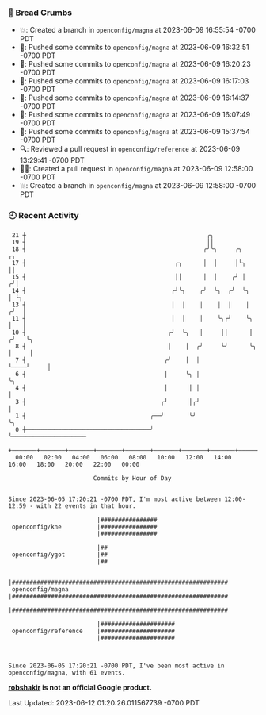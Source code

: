 ### 🍞 Bread Crumbs

 * 💥: Created a branch in `openconfig/magna` at 2023-06-09 16:55:54 -0700 PDT
 * 🚢: Pushed some commits to `openconfig/magna` at 2023-06-09 16:32:51 -0700 PDT
 * 🚢: Pushed some commits to `openconfig/magna` at 2023-06-09 16:20:23 -0700 PDT
 * 🚢: Pushed some commits to `openconfig/magna` at 2023-06-09 16:17:03 -0700 PDT
 * 🚢: Pushed some commits to `openconfig/magna` at 2023-06-09 16:14:37 -0700 PDT
 * 🚢: Pushed some commits to `openconfig/magna` at 2023-06-09 16:07:49 -0700 PDT
 * 🚢: Pushed some commits to `openconfig/magna` at 2023-06-09 15:37:54 -0700 PDT
 * 🔍: Reviewed a pull request in  `openconfig/reference` at 2023-06-09 13:29:41 -0700 PDT
 * ✍🏼: Created a pull request in `openconfig/magna` at 2023-06-09 12:58:00 -0700 PDT
 * 💥: Created a branch in `openconfig/magna` at 2023-06-09 12:58:00 -0700 PDT

### 🕘 Recent Activity
```
 21 ┼                                                   ╭╮
 19 ┤                                                   ││
 18 ┤                                                  ╭╯╰╮     ╭╮           ╭╮
 17 ┤                                          ╭╮      │  │     │╰╮          ││
 15 ┤                                          ││      │  │    ╭╯ │         ╭╯│
 14 ┤                                         ╭╯╰╮    ╭╯  ╰╮  ╭╯  ╰╮        │ ╰╮
 13 ┤                                         │  │    │    │  │    │       ╭╯  │
 11 ┤                                         │  │    │    ╰╮╭╯    ╰╮      │   │
 10 ┤                                        ╭╯  ╰╮   │     ││      │     ╭╯   ╰╮
  8 ┤                                        │    │  ╭╯     ╰╯      ╰╮    │     │
  7 ┤                                       ╭╯    │  │               ╰────╯     │
  6 ┤                                       │     ╰╮ │                          ╰╮
  4 ┤                                       │      │ │                           │
  3 ┤                                      ╭╯      │╭╯                           │
  1 ┤                                   ╭──╯       ╰╯                            ╰╮
  0 ┼───────────────────────────────────╯                                         ╰─────────────────────
    +───────+───────+───────+───────+───────+───────+───────+───────+───────+───────+───────+───────+────
  00:00   02:00   04:00   06:00   08:00   10:00   12:00   14:00   16:00   18:00   20:00   22:00   00:00   

						Commits by Hour of Day


Since 2023-06-05 17:20:21 -0700 PDT, I'm most active between 12:00-12:59 - with 22 events in that hour.

```



```
                         |################
 openconfig/kne          |################
                         |################

                         |##
 openconfig/ygot         |##
                         |##

                         |#############################################################
 openconfig/magna        |#############################################################
                         |#############################################################

                         |#####################
 openconfig/reference    |#####################
                         |#####################



Since 2023-06-05 17:20:21 -0700 PDT, I've been most active in openconfig/magna, with 61 events.

```
**[robshakir](mailto:robjs@google.com) is not an official Google product.**  


Last Updated: 2023-06-12 01:20:26.011567739 -0700 PDT
